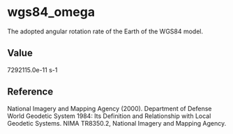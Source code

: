 # wgs84_omega

The adopted angular rotation rate of the Earth of the WGS84 model.

## Value

7292115.0e-11 s-1

## Reference

National Imagery and Mapping Agency (2000). Department of Defense World Geodetic
System 1984: Its Definition and Relationship with Local Geodetic Systems. NIMA
TR8350.2, National Imagery and Mapping Agency.
